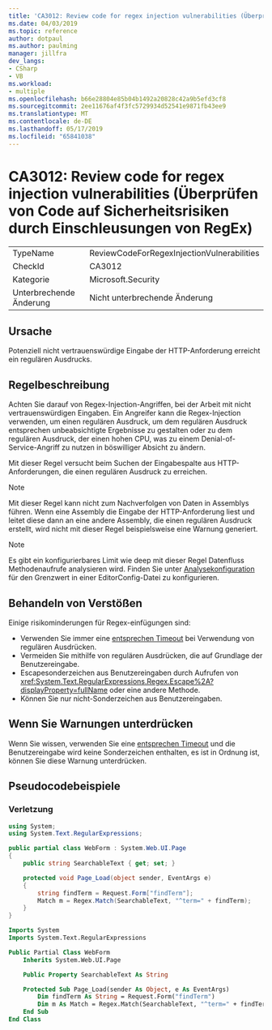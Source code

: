 ```yaml
---
title: 'CA3012: Review code for regex injection vulnerabilities (Überprüfen von Code auf Sicherheitsrisiken durch Einschleusungen von RegEx)'
ms.date: 04/03/2019
ms.topic: reference
author: dotpaul
ms.author: paulming
manager: jillfra
dev_langs:
- CSharp
- VB
ms.workload:
- multiple
ms.openlocfilehash: b66e28804e85b04b1492a20828c42a9b5efd3cf8
ms.sourcegitcommit: 2ee11676af4f3fc5729934d52541e9871fb43ee9
ms.translationtype: MT
ms.contentlocale: de-DE
ms.lasthandoff: 05/17/2019
ms.locfileid: "65841038"
---
```

# <a name="ca3012-review-code-for-regex-injection-vulnerabilities"></a>CA3012: Review code for regex injection vulnerabilities (Überprüfen von Code auf Sicherheitsrisiken durch Einschleusungen von RegEx)

|||
|-|-|
|TypeName|ReviewCodeForRegexInjectionVulnerabilities|
|CheckId|CA3012|
|Kategorie|Microsoft.Security|
|Unterbrechende Änderung|Nicht unterbrechende Änderung|

## <a name="cause"></a>Ursache

Potenziell nicht vertrauenswürdige Eingabe der HTTP-Anforderung erreicht ein regulären Ausdrucks.

## <a name="rule-description"></a>Regelbeschreibung

Achten Sie darauf von Regex-Injection-Angriffen, bei der Arbeit mit nicht vertrauenswürdigen Eingaben. Ein Angreifer kann die Regex-Injection verwenden, um einen regulären Ausdruck, um dem regulären Ausdruck entsprechen unbeabsichtigte Ergebnisse zu gestalten oder zu dem regulären Ausdruck, der einen hohen CPU, was zu einem Denial-of-Service-Angriff zu nutzen in böswilliger Absicht zu ändern.

Mit dieser Regel versucht beim Suchen der Eingabespalte aus HTTP-Anforderungen, die einen regulären Ausdruck zu erreichen.

> [!NOTE]
> Mit dieser Regel kann nicht zum Nachverfolgen von Daten in Assemblys führen. Wenn eine Assembly die Eingabe der HTTP-Anforderung liest und leitet diese dann an eine andere Assembly, die einen regulären Ausdruck erstellt, wird nicht mit dieser Regel beispielsweise eine Warnung generiert.

> [!NOTE]
> Es gibt ein konfigurierbares Limit wie deep mit dieser Regel Datenfluss Methodenaufrufe analysieren wird. Finden Sie unter [Analysekonfiguration](https://github.com/dotnet/roslyn-analyzers/blob/master/docs/Analyzer%20Configuration.md#dataflow-analysis) für den Grenzwert in einer EditorConfig-Datei zu konfigurieren.

## <a name="how-to-fix-violations"></a>Behandeln von Verstößen

Einige risikominderungen für Regex-einfügungen sind:

- Verwenden Sie immer eine [entsprechen Timeout](/dotnet/standard/base-types/best-practices#use-time-out-values) bei Verwendung von regulären Ausdrücken.
- Vermeiden Sie mithilfe von regulären Ausdrücken, die auf Grundlage der Benutzereingabe.
- Escapesonderzeichen aus Benutzereingaben durch Aufrufen von <xref:System.Text.RegularExpressions.Regex.Escape%2A?displayProperty=fullName> oder eine andere Methode.
- Können Sie nur nicht-Sonderzeichen aus Benutzereingaben.

## <a name="when-to-suppress-warnings"></a>Wenn Sie Warnungen unterdrücken

Wenn Sie wissen, verwenden Sie eine [entsprechen Timeout](/dotnet/standard/base-types/best-practices#use-time-out-values) und die Benutzereingabe wird keine Sonderzeichen enthalten, es ist in Ordnung ist, können Sie diese Warnung unterdrücken.

## <a name="pseudo-code-examples"></a>Pseudocodebeispiele

### <a name="violation"></a>Verletzung

```csharp
using System;
using System.Text.RegularExpressions;

public partial class WebForm : System.Web.UI.Page
{
    public string SearchableText { get; set; }

    protected void Page_Load(object sender, EventArgs e)
    {
        string findTerm = Request.Form["findTerm"];
        Match m = Regex.Match(SearchableText, "^term=" + findTerm);
    }
}
```

```vb
Imports System
Imports System.Text.RegularExpressions

Public Partial Class WebForm
    Inherits System.Web.UI.Page

    Public Property SearchableText As String

    Protected Sub Page_Load(sender As Object, e As EventArgs)
        Dim findTerm As String = Request.Form("findTerm")
        Dim m As Match = Regex.Match(SearchableText, "^term=" + findTerm)
    End Sub
End Class
```
